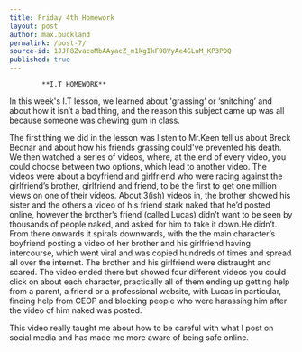 ```yaml
---
title: Friday 4th Homework
layout: post
author: max.buckland
permalink: /post-7/
source-id: 1JJF8ZvacoMbAAyacZ_m1kgIkF98VyAe4GLuM_KP3PDQ
published: true
---
```

			**I.T HOMEWORK**

In this week's I.T lesson, we learned about 'grassing’ or ‘snitching’ and about how it isn’t a bad thing, and the reason this subject came up was all because someone was chewing gum in class.

The first thing we did in the lesson was listen to Mr.Keen tell us about Breck Bednar and about how his friends grassing could've prevented his death. We then watched a series of videos, where, at the end of every video, you could choose between two options, which lead to another video. The videos were about a boyfriend and girlfriend who were racing against the girlfriend’s brother, girlfriend and friend, to be the first to get one million views on one of their videos. About 3(ish) videos in, the brother showed his sister and the others a video of his friend stark naked that he’d posted online, however the brother’s friend (called Lucas) didn’t want to be seen by thousands of people naked, and asked for him to take it down.He didn’t. From there onwards it spirals downwards, with the the main character’s boyfriend posting a video of her brother and his girlfriend having intercourse, which went viral and was copied hundreds of times and spread all over the internet. The brother and his girlfriend were distraught and scared. The video ended there but showed four different videos you could click on about each character, practically all of them ending up getting help from a parent, a friend or a professional website, with Lucas in particular, finding help from CEOP and blocking people who were harassing him after the video of him naked was posted. 

This video really taught me about how to be careful with what I post on social media and has made me more aware of being safe online.

